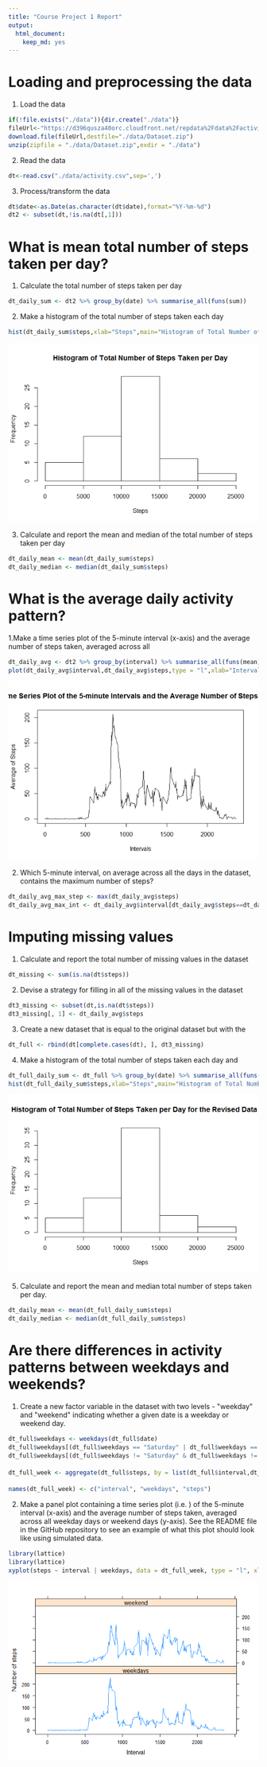 ```yaml
---
title: "Course Project 1 Report"
output: 
  html_document: 
    keep_md: yes
---
```





# Loading and preprocessing the data

1. Load the data


```r
if(!file.exists("./data")){dir.create("./data")}
fileUrl<-"https://d396qusza40orc.cloudfront.net/repdata%2Fdata%2Factivity.zip"
download.file(fileUrl,destfile="./data/Dataset.zip")        
unzip(zipfile = "./data/Dataset.zip",exdir = "./data")
```
2. Read the data


```r
dt<-read.csv("./data/activity.csv",sep=',')
```

3. Process/transform the data


```r
dt$date<-as.Date(as.character(dt$date),format="%Y-%m-%d")
dt2 <- subset(dt,!is.na(dt[,1]))
```


# What is mean total number of steps taken per day?

1. Calculate the total number of steps taken per day


```r
dt_daily_sum <- dt2 %>% group_by(date) %>% summarise_all(funs(sum))
```

2. Make a histogram of the total number of steps taken each day


```r
hist(dt_daily_sum$steps,xlab="Steps",main="Histogram of Total Number of Steps Taken per Day")
```

![](PA1_template_files/figure-html/unnamed-chunk-6-1.png)<!-- -->

3. Calculate and report the mean and median of the total number of steps taken per day


```r
dt_daily_mean <- mean(dt_daily_sum$steps)
dt_daily_median <- median(dt_daily_sum$steps)
```
# What is the average daily activity pattern?

1.Make a time series plot of the 5-minute interval (x-axis) and the average number of steps taken, averaged across all 

```r
dt_daily_avg <- dt2 %>% group_by(interval) %>% summarise_all(funs(mean))
plot(dt_daily_avg$interval,dt_daily_avg$steps,type = "l",xlab="Intervals",ylab = "Average of Steps",main = "Time Series Plot of the 5-minute Intervals and the Average Number of Steps Taken")
```

![](PA1_template_files/figure-html/unnamed-chunk-8-1.png)<!-- -->

2. Which 5-minute interval, on average across all the days in the dataset, contains the maximum number of steps?


```r
dt_daily_avg_max_step <- max(dt_daily_avg$steps)
dt_daily_avg_max_int <- dt_daily_avg$interval[dt_daily_avg$steps==dt_daily_avg_max_step]
```

# Imputing missing values
1. Calculate and report the total number of missing values in the dataset


```r
dt_missing <- sum(is.na(dt$steps))
```

2. Devise a strategy for filling in all of the missing values in the dataset


```r
dt3_missing <- subset(dt,is.na(dt$steps))
dt3_missing[, 1] <- dt_daily_avg$steps
```

3.  Create a new dataset that is equal to the original dataset but with the


```r
dt_full <- rbind(dt[complete.cases(dt), ], dt3_missing)
```


4. Make a histogram of the total number of steps taken each day and 


```r
dt_full_daily_sum <- dt_full %>% group_by(date) %>% summarise_all(funs(sum))
hist(dt_full_daily_sum$steps,xlab="Steps",main="Histogram of Total Number of Steps Taken per Day for the Revised Data set")
```

![](PA1_template_files/figure-html/unnamed-chunk-13-1.png)<!-- -->

5. Calculate and report the mean and median total number of steps taken per day. 


```r
dt_daily_mean <- mean(dt_full_daily_sum$steps)
dt_daily_median <- median(dt_full_daily_sum$steps)
```


# Are there differences in activity patterns between weekdays and weekends?
1. Create a new factor variable in the dataset with two levels - "weekday" and "weekend" indicating whether a given date is a weekday or weekend day.


```r
dt_full$weekdays <- weekdays(dt_full$date)
dt_full$weekdays[(dt_full$weekdays == "Saturday" | dt_full$weekdays == "Sunday")] <- "weekend"
dt_full$weekdays[(dt_full$weekdays != "Saturday" & dt_full$weekdays != "Sunday" & dt_full$weekdays != "weekend")] <- "weekdays"

dt_full_week <- aggregate(dt_full$steps, by = list(dt_full$interval,dt_full$weekdays), mean)

names(dt_full_week) <- c("interval", "weekdays", "steps")
```

2. Make a panel plot containing a time series plot (i.e. ) of the 5-minute interval (x-axis) and the average number of steps taken, averaged across all weekday days or weekend days (y-axis). See the README file in the GitHub repository to see an example of what this plot should look like using simulated data.


```r
library(lattice)
library(lattice)
xyplot(steps ~ interval | weekdays, data = dt_full_week, type = "l", xlab = "Interval",ylab = "Number of steps", layout = c(1, 2))
```

![](PA1_template_files/figure-html/unnamed-chunk-16-1.png)<!-- -->
